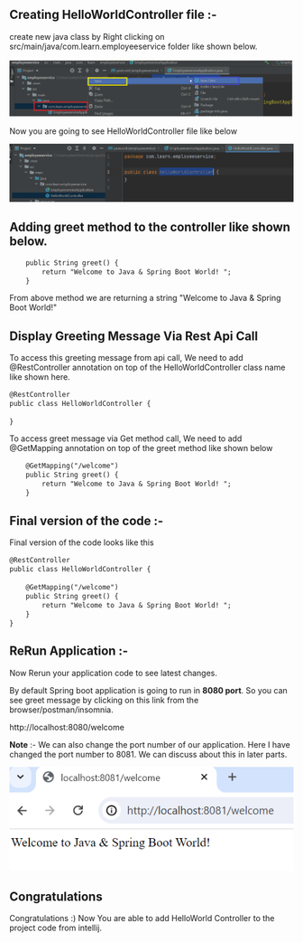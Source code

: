 ## Creating HelloWorldController file :-

create new java class by Right clicking on src/main/java/com.learn.employeeservice folder
like shown below.

![img.png](img.png)

Now you are going to see HelloWorldController file like below

![img_1.png](img_1.png)

## Adding greet method to the controller like shown below.

```
    public String greet() {
        return "Welcome to Java & Spring Boot World! ";
    }
```

From above method we are returning 
a string "Welcome to Java & Spring Boot World!"

## Display Greeting Message Via Rest Api Call

To access this greeting message from api call,
We need to add @RestController annotation on top of the HelloWorldController class name like shown here.

```
@RestController
public class HelloWorldController {

}
```

To access greet message via Get method call, We need to add
 @GetMapping annotation on top of the greet method like shown below

```
    @GetMapping("/welcome")
    public String greet() {
        return "Welcome to Java & Spring Boot World! ";
    }
```

## Final version of the code :-

Final version of the code looks like this

```
@RestController
public class HelloWorldController {

    @GetMapping("/welcome")
    public String greet() {
        return "Welcome to Java & Spring Boot World! ";
    }
}

```

## ReRun Application :-  

Now Rerun your application code to see latest changes.

By default Spring boot application is going to run in **8080 port**.
So you can see greet message by clicking on this link from the browser/postman/insomnia.

http://localhost:8080/welcome

**Note** :- We can also change the port number of our application. Here I have changed the port number to 8081.
We can discuss about this in later parts.

![img_2.png](img_2.png)

## Congratulations
Congratulations :) Now You are able to add HelloWorld Controller to the project code from intellij.

